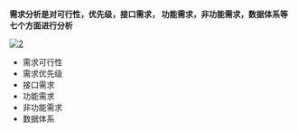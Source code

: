 **需求分析是对可行性，优先级，接口需求， 功能需求，非功能需求，数据体系等七个方面进行分析**


<a href="https://ibb.co/YdFLwRN"><img src="https://i.ibb.co/xgt7dC2/2.jpg" alt="2" border="0"></a>


* 需求可行性
* 需求优先级
* 接口需求
* 功能需求
* 非功能需求
* 数据体系
